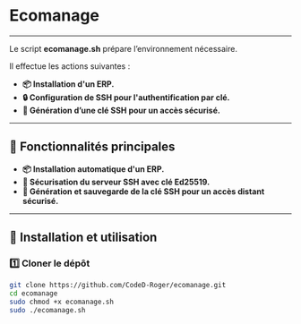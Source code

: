 # Ecomanage
---
Le script **ecomanage.sh** prépare l’environnement nécessaire.

Il effectue les actions suivantes :

- **📦 Installation d'un ERP.**
- **🔒 Configuration de SSH pour l'authentification par clé.**
- **🔑 Génération d’une clé SSH pour un accès sécurisé.**

---

## 🎯 Fonctionnalités principales

- **📦 Installation automatique d'un ERP.**
- **🔐 Sécurisation du serveur SSH avec clé  Ed25519.**
- **🔑 Génération et sauvegarde de la clé SSH pour un accès distant sécurisé.**

---

## 🚀 Installation et utilisation

### 1️⃣ Cloner le dépôt
```bash
git clone https://github.com/CodeD-Roger/ecomanage.git
cd ecomanage
sudo chmod +x ecomanage.sh
sudo ./ecomanage.sh

